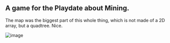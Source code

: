 ## A game for the Playdate about Mining.

The map was the biggest part of this whole thing, which is not made of a 2D array, but a quadtree. Nice.

![image](https://user-images.githubusercontent.com/45665232/196583058-3c467b14-1ec7-48f6-aa8c-1b10397f8f92.png)
